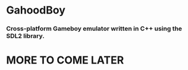 # GahoodBoy

### Cross-platform Gameboy emulator written in C++ using the SDL2 library. 

# MORE TO COME LATER